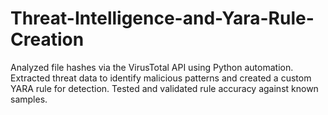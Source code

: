 # Threat-Intelligence-and-Yara-Rule-Creation
Analyzed file hashes via the VirusTotal API using Python automation. Extracted threat data to identify malicious patterns and created a custom YARA rule for detection. Tested and validated rule accuracy against known samples.
